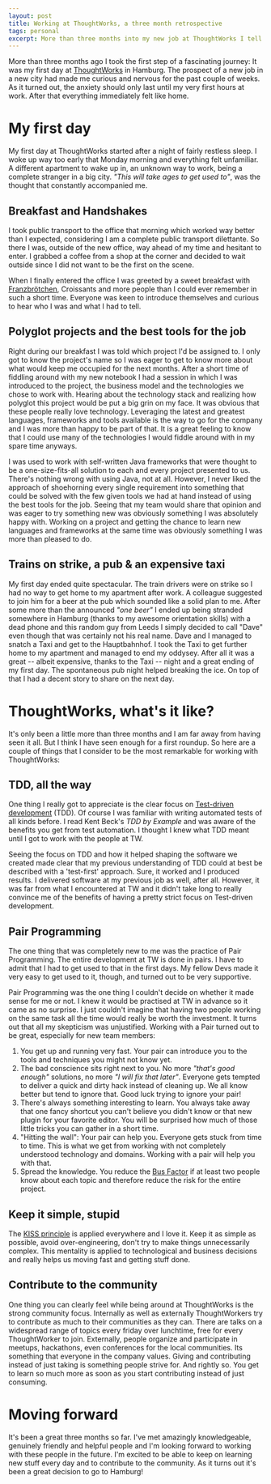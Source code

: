 ```yaml
---
layout: post
title: Working at ThoughtWorks, a three month retrospective 
tags: personal
excerpt: More than three months into my new job at ThoughtWorks I tell the story of my first day at my new job and take a first look in the rearview mirror to reflect about work, company culture and other remarkable stuff
---
```


More than three months ago I took the first step of a fascinating journey: It was my first day at 
[ThoughtWorks](http://www.thoughtworks.com/) in Hamburg. The prospect of a new job in a new city
had made me curious and nervous for the past couple of weeks. As it turned out, the anxiety should
only last until my very first hours at work. After that everything immediately felt like home.

# My first day
My first day at ThoughtWorks started after a night of fairly restless sleep. I woke up way too early
that Monday morning and everything felt unfamiliar. A different apartment to
wake up in, an unknown way to work, being a complete stranger in a big city. _"This will take ages to
get used to"_, was the thought that constantly accompanied me.


## Breakfast and Handshakes
I took public transport to the office that morning which worked way better than I
expected, considering I am a complete public transport dilettante. So there I was, outside of the new
office, way ahead of my time and hesitant to enter. I grabbed a coffee from a shop at the corner and
decided to wait outside since I did not want to be the first on the scene.

When I finally entered the office I was greeted by a sweet breakfast with 
[Franzbrötchen](https://en.wikipedia.org/wiki/Franzbr%C3%B6tchen), Croissants 
and more people than I could ever remember in such a short time. Everyone was keen to introduce themselves 
and curious to hear who I was and what I had to tell.


## Polyglot projects and the best tools for the job
Right during our breakfast I was told which project I'd be assigned to. I only got to know the project's name
so I was eager to get to know more about what would keep me occupied for the next months. After
a short time of fiddling around with my new notebook I had a session in which I was introduced to
the project, the business model and the technologies we chose to work with. Hearing about the technology
stack and realizing how polyglot this project would be put a big grin on my face. It was obvious
that these people really love technology. Leveraging the latest and greatest languages,
frameworks and tools available is the way to go for the company and I was more than happy to be
part of that. It is a great feeling to know that I could use many of the technologies I would fiddle
around with in my spare time anyways.

I was used to work with self-written Java frameworks that were thought to be a one-size-fits-all
solution to each and every project presented to us. There's nothing wrong with using Java, not at
all. However, I never liked the approach of shoehorning every single requirement into something that could be solved
with the few given tools we had at hand instead of using the best tools for the job. Seeing that my
team would share that opinion and was eager to try something new was obviously something I was
absolutely happy with. Working on a project and getting the chance to learn new languages and
frameworks at the same time was obviously something I was more than pleased to do.


## Trains on strike, a pub & an expensive taxi
My first day ended quite spectacular. The train drivers were on strike so I had no way to get home
to my apartment after work. A colleague suggested to join him for a beer at the pub which sounded like a
solid plan to me. After some more than the announced _"one beer"_ I ended up being stranded somewhere 
in Hamburg (thanks to my awesome orientation skills) with a dead phone and this random guy 
from Leeds I simply decided to call "Dave" even though that was certainly not his real name. Dave and I
managed to snatch a Taxi and get to the Hauptbahnhof. I took the Taxi to get further home to my apartment
and managed to end my oddysey. After all it was a great -- albeit expensive, thanks to the Taxi -- night and a great ending of my
first day. The spontaneous pub night helped breaking the ice. On top of that I had a decent story to share on the next day.


# ThoughtWorks, what's it like?
It's only been a little more than three months and I am far away from having seen it all. But I
think I have seen enough for a first roundup. So here are a couple of things that I consider to be
the most remarkable for working with ThoughtWorks:

## TDD, all the way
One thing I really got to appreciate is the clear focus on [Test-driven
development](http://en.wikipedia.org/wiki/Test-driven_development) (TDD). Of course I was familiar with
writing automated tests of all kinds before. I read Kent Beck's _TDD by Example_ and was aware of the benefits 
you get from test automation. I thought I knew what TDD meant until I got to work
with the people at TW. 

Seeing the focus on TDD and how it helped shaping the software we
created made clear that my previous understanding of TDD could at best be described with a
'test-first' approach. Sure, it worked and I produced results. I delivered software at my previous
job as well, after all. However, it was far from what I encountered at TW and it didn't take long to really
convince me of the benefits of having a pretty strict focus on Test-driven development.

## Pair Programming
The one thing that was completely new to me was the practice of Pair Programming. The entire
development at TW is done in pairs. I have to admit that I had to get used to that in the first
days. My fellow Devs made it very easy to get used to it, though, and turned out to be very
supportive.

Pair Programming was the one thing I couldn't decide on whether it made sense for me or not. 
I knew it would be practised at TW in advance so it came as no surprise. I just
couldn't imagine that having two people working on the same task all the time would really be
worth the investment. It turns out that all my skepticism was unjustified. Working with a Pair
turned out to be great, especially for new team members: 

1.  You get up and running very fast. Your pair can introduce you to the tools and techniques you
  might not know yet.
2.  The bad conscience sits right next to you. No more _"that's good enough"_ solutions, no more _"I 
will fix that later"_. Everyone gets tempted to deliver a quick and dirty hack instead of cleaning
up. We all know better but tend to ignore that. Good luck trying to ignore your pair!
3.  There's always something interesting to learn. You always take away that one fancy shortcut you
can't believe you didn't know or that new plugin for your favorite editor. You will be surprised
how much of those little tricks you can gather in a short time.
4.  "Hitting the wall": Your pair can help you. Everyone gets stuck from time to time. This is what
we get from working with not completely understood technology and domains. Working with a pair
will help you with that.
5. Spread the knowledge. You reduce the [Bus Factor](http://en.wikipedia.org/wiki/Bus_factor) if at
least two people know about each topic and therefore reduce the risk for the entire project.

## Keep it simple, stupid
The [KISS principle](https://en.wikipedia.org/wiki/KISS_principle) is applied everywhere and I 
love it. Keep it as simple as possible, avoid
over-engineering, don't try to make things unnecessarily complex. This mentality is applied to
technological and business decisions and really helps us moving fast and getting stuff done.

## Contribute to the community
One thing you can clearly feel while being around at ThoughtWorks is the strong community focus.
Internally as well as externally ThoughtWorkers try to contribute as much to their communities as
they can. There are talks on a widespread range of topics every friday over lunchtime, free for
every ThoughtWorker to join. Externally, people organize and participate in meetups, hackathons, 
even conferences for the local communities. Its something that everyone in the company values.
Giving and contributing instead of just taking is something people strive for. And rightly so. You
get to learn so much more as soon as you start contributing instead of just consuming.

# Moving forward
It's been a great three months so far. I've met amazingly knowledgeable, genuinely friendly and helpful people and
I'm looking forward to working with these people in the future. I'm excited to be able to keep on
learning new stuff every day and to contribute to the community. As it turns out it's been a great
decision to go to Hamburg!
